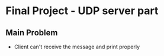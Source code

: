 # Final Project - UDP server part
## Main Problem
* Client can't receive the message and print properly
